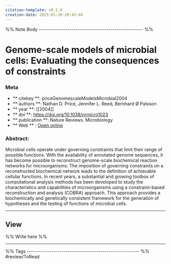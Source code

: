 ```yaml
---
citation-template: v0.2.0
creation-date: 2025:01:20-20:43:48
---
```


%% Note Body --------------------------------------------------- %%
# Genome-scale models of microbial cells: Evaluating the consequences of constraints

### Meta
- ** citekey **: priceGenomescaleModelsMicrobial2004
- ** authors **: Nathan D. Price, Jennifer L. Reed, Bernhard Ø Palsson
- ** year **: [[2004]]
- ** doi **: https://doi.org/10.1038/nrmicro1023
- ** publication **: Nature Reviews. Microbiology
- ** Web ** : [Open online]()


### Abstract:
Microbial cells operate under governing constraints that limit their range of possible functions. With the availability of annotated genome sequences, it has become possible to reconstruct genome-scale biochemical reaction networks for microorganisms. The imposition of governing constraints on a reconstructed biochemical network leads to the definition of achievable cellular functions. In recent years, a substantial and growing toolbox of computational analysis methods has been developed to study the characteristics and capabilities of microorganisms using a constraint-based reconstruction and analysis (COBRA) approach. This approach provides a biochemically and genetically consistent framework for the generation of hypotheses and the testing of functions of microbial cells.

___

## View

%% Write here %%





___
%% Tags  ------------------------------------------------------- %%
#review/ToRead